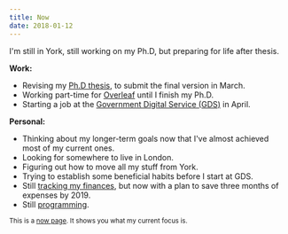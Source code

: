 ```yaml
---
title: Now
date: 2018-01-12
---
```


I'm still in York, still working on my Ph.D, but preparing for life
after thesis.

**Work:**

- Revising my [Ph.D thesis][w1], to submit the final version in March.
- Working part-time for [Overleaf][w2] until I finish my Ph.D.
- Starting a job at the [Government Digital Service (GDS)][w3] in
  April.

[w1]: https://github.com/barrucadu/phd
[w2]: https://www.overleaf.com/
[w3]: https://gds.blog.gov.uk/

**Personal:**

- Thinking about my longer-term goals now that I've almost achieved
  most of my current ones.
- Looking for somewhere to live in London.
- Figuring out how to move all my stuff from York.
- Trying to establish some beneficial habits before I start at GDS.
- Still [tracking my finances][p1], but now with a plan to save three
  months of expenses by 2019.
- Still [programming][p2].

[p1]: /posts/etc/2017-12-16-i-need-a-budget.html
[p2]: https://github.com/barrucadu

<small>This is a [now page][]. It shows you what my current focus is.</small>

[now page]:  http://nownownow.com/about
